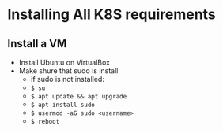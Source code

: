 # Installing All K8S requirements

## Install a VM

* Install Ubuntu on VirtualBox
* Make shure that sudo is install
  * if sudo is not installed:
  * ```$ su```
  * ```$ apt update && apt upgrade```
  * ```$ apt install sudo```
  * ```$ usermod -aG sudo <username>```
  * ```$ reboot```